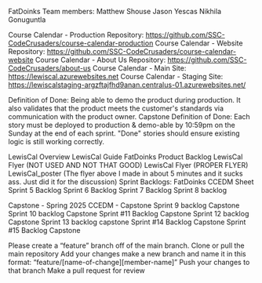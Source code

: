 FatDoinks Team members:
Matthew Shouse
Jason Yescas
Nikhila Gonuguntla

Course Calendar - Production Repository: https://github.com/SSC-CodeCrusaders/course-calendar-production
Course Calendar - Website Repository: https://github.com/SSC-CodeCrusaders/course-calendar-website 
Course Calendar - About Us Repository: https://github.com/SSC-CodeCrusaders/about-us 
Course Calendar - Main Site: https://lewiscal.azurewebsites.net 
Course Calendar - Staging Site: https://lewiscalstaging-argzftajfhd9anan.centralus-01.azurewebsites.net/ 

Definition of Done: Being able to demo the product during production. It also validates that the product meets the customer's standards via communication with the product owner.
Capstone Definition of Done: Each story must be deployed to production & demo-able by 10:59pm on the Sunday at the end of each sprint.
"Done" stories should ensure existing logic is still working correctly.

LewisCal Overview
LewisCal Guide
FatDoinks Product Backlog
LewisCal Flyer (NOT USED AND NOT THAT GOOD)
LewisCal Flyer (PROPER FLYER)
LewisCal_poster
(The flyer above I made in about 5 minutes and it sucks ass.  Just did it for the discussion)
Sprint Backlogs:
FatDoinks CCEDM Sheet
Sprint 5 Backlog
Sprint 6 Backlog
Sprint 7 Backlog
Sprint 8 backlog

Capstone - Spring 2025
CCEDM - Capstone
Sprint 9 backlog Capstone
Sprint 10 backlog Capstone
Sprint #11 Backlog Capstone
Sprint 12 backlog Capstone
Sprint 13 backlog capstone
Sprint #14 Backlog Capstone
Sprint #15 Backlog Capstone


Please create a “feature” branch off of the main branch.
Clone or pull the main repository 
Add your changes 
make a new branch and name it in this format: “feature/[name-of-change][member-name]”
Push your changes to that branch
Make a pull request for review


